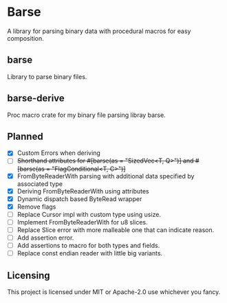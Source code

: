 # Barse
A library for parsing binary data with procedural macros for easy composition.

## barse
Library to parse binary files.

## barse-derive
Proc macro crate for my binary file parsing libray barse.

## Planned
- [x] Custom Errors when deriving
- [ ] ~~Shorthand attributes for #[barse(as = "SizedVec<T, Q>")] and #[barse(as = "FlagConditional<T, C>")]~~
- [x] FromByteReaderWith parsing with additional data specified by associated type
- [x] Deriving FromByteReaderWith using attributes
- [x] Dynamic dispatch based ByteRead wrapper 
- [x] Remove flags
- [ ] Replace Cursor impl with custom type using usize.
- [ ] Implement FromByteReaderWith for u8 slices.
- [ ] Replace Slice error with more malleable one that can indicate reason.
- [ ] Add assertion error.
- [ ] Add assertions to macro for both types and fields.
- [ ] Replace const endian reader with little big variants.

## Licensing
This project is licensed under MIT or Apache-2.0 use whichever you fancy.
